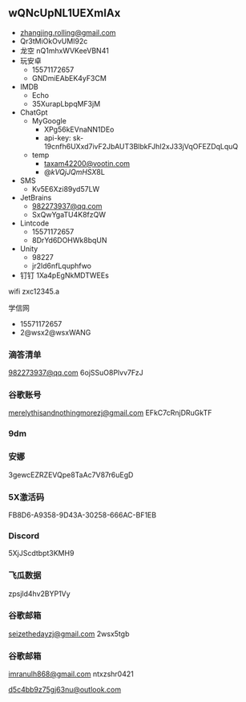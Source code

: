 wQNcUpNL1UEXmIAx
- 
- zhangjing.rolling@gmail.com
- Qr3tMiOkOvUMI92c
- 龙空
  nQ1mhxWVKeeVBN41
- 玩安卓
	- 15571172657
	- GNDmiEAbEK4yF3CM
- IMDB
	- Echo
	- 35XurapLbpqMF3jM
- ChatGpt
	- MyGoogle
		- XPg56kEVnaNN1DEo
		- api-key: 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
	- temp
		-  taxam42200@vootin.com
		- @$kVQjJQmHSX$8L
- SMS
	- Kv5E6Xzi89yd57LW
- JetBrains
	- 982273937@qq.com
	- SxQwYgaTU4K8fzQW
- Lintcode
	- 15571172657
	- 8DrYd6DOHWk8bqUN
- Unity
	- 98227
	- jr2ld6nfLquphfwo
- 钉钉
1Xa4pEgNkMDTWEEs

wifi
zxc12345.a

学信网
- 15571172657
- 2@wsx2@wsxWANG

### 滴答清单
982273937@qq.com
6ojSSuO8Plvv7FzJ
### 谷歌账号
merelythisandnothingmorezj@gmail.com
EFkC7cRnjDRuGkTF
### 9dm

### 安娜
3gewcEZRZEVQpe8TaAc7V87r6uEgD
### 5X激活码
FB8D6-A9358-9D43A-30258-666AC-BF1EB
### Discord
5XjJScdtbpt3KMH9
### 飞瓜数据
zpsjld4hv2BYP1Vy
### 谷歌邮箱
seizethedayzj@gmail.com
2wsx5tgb
### 谷歌邮箱
imranulh868@gmail.com
ntxzshr0421

d5c4bb9z75gj63nu@outlook.com